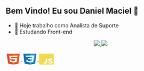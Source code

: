 ## Bem Vindo! Eu sou Daniel Maciel 👋


- 🔭 Hoje trabalho como Analista de Suporte
- 🌱 Estudando Front-end

<div align="center">
  <a href="https://github.com/DanielMaciel89">
  <img height="180em" src="https://github-readme-stats.vercel.app/api?username=DanielMaciel89&show_icons=true&theme=dark&include_all_commits=true&count_private=true"/>
  <img height="180em" src="https://github-readme-stats.vercel.app/api/top-langs/?username=DanielMaciel89&layout=compact&langs_count=7&theme=dark"/>
</div>
  
  <div style="display: inline_block"><br>
 <img align="center" alt="damacie-HTML" height="30" width="40" src="https://raw.githubusercontent.com/devicons/devicon/master/icons/html5/html5-original.svg">
  <img align="center" alt="damacie-CSS" height="30" width="40" src="https://raw.githubusercontent.com/devicons/devicon/master/icons/css3/css3-original.svg">
    <img align="center" alt="damacie-Js" height="30" width="40" src="https://raw.githubusercontent.com/devicons/devicon/master/icons/javascript/javascript-plain.svg">
  </div>
